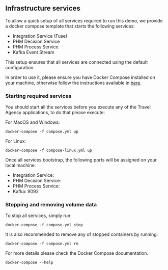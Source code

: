 ## Infrastructure services

To allow a quick setup of all services required to run this demo, we provide a docker compose template that starts the following services:
- Integration Service (Fuse)
- PHM Decision Service
- PHM Process Service
- Kafka Event Stream

This setup ensures that all services are connected using the default configuration.

In order to use it, please ensure you have Docker Compose installed on your machine, otherwise follow the instructions available
 in [here](https://docs.docker.com/compose/install/).
 
### Starting required services

  You should start all the services before you execute any of the Travel Agency applications, to do that please execute:
  
  For MacOS and Windows:
  
    docker-compose -f compose.yml up
  
  For Linux:
  
    docker-compose -f compose-linux.yml up
    
  Once all services bootstrap, the following ports will be assigned on your local machine:
  - Integration Service:
  - PHM Decision Service:
  - PHM Process Service:
  - Kafka: 9092
  
### Stopping and removing volume data
  
  To stop all services, simply run:

    docker-compose -f compose.yml stop
    
  It is also recommended to remove any of stopped containers by running:
  
    docker-compose -f compose.yml rm  
    
  For more details please check the Docker Compose documentation.
  
    docker-compose --help  
